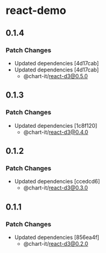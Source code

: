 # react-demo

## 0.1.4

### Patch Changes

- Updated dependencies [4d17cab]
- Updated dependencies [4d17cab]
  - @chart-it/react-d3@0.5.0

## 0.1.3

### Patch Changes

- Updated dependencies [1c8f120]
  - @chart-it/react-d3@0.4.0

## 0.1.2

### Patch Changes

- Updated dependencies [ccedcd6]
  - @chart-it/react-d3@0.3.0

## 0.1.1

### Patch Changes

- Updated dependencies [856ea4f]
  - @chart-it/react-d3@0.2.0
